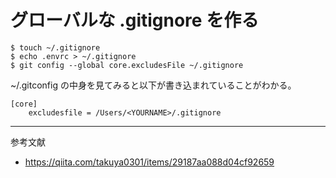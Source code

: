 # グローバルな .gitignore を作る

```
$ touch ~/.gitignore
$ echo .envrc > ~/.gitignore
$ git config --global core.excludesFile ~/.gitignore
```

~/.gitconfig の中身を見てみると以下が書き込まれていることがわかる。

```
[core]
	excludesfile = /Users/<YOURNAME>/.gitignore
```

---
参考文献
- https://qiita.com/takuya0301/items/29187aa088d04cf92659
